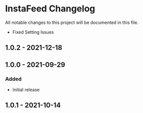 # InstaFeed Changelog

All notable changes to this project will be documented in this file.

- Fixed Setting Issues
## 1.0.2 - 2021-12-18

## 1.0.0 - 2021-09-29
### Added
- Initial release
## 1.0.1 - 2021-10-14
